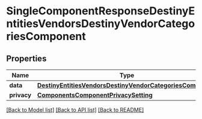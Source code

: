 # SingleComponentResponseDestinyEntitiesVendorsDestinyVendorCategoriesComponent

## Properties
Name | Type | Description | Notes
------------ | ------------- | ------------- | -------------
**data** | [**DestinyEntitiesVendorsDestinyVendorCategoriesComponent**](DestinyEntitiesVendorsDestinyVendorCategoriesComponent.md) |  | [optional] 
**privacy** | [**ComponentsComponentPrivacySetting**](ComponentsComponentPrivacySetting.md) |  | [optional] 

[[Back to Model list]](../README.md#documentation-for-models) [[Back to API list]](../README.md#documentation-for-api-endpoints) [[Back to README]](../README.md)



